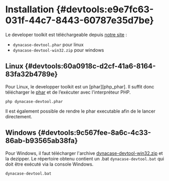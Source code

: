 # Installation {#devtools:e9e7fc63-031f-44c7-8443-60787e35d7be}

Le developer toolkit est téléchargeable depuis [notre site][eec-public-development-tools] :

-   `dynacase-devtool.phar` pour linux
-   `dynacase-devtool-win32.zip` pour windows

## Linux {#devtools:60a0918c-d2cf-41a6-8164-83fa32b4789e}

Pour Linux, le developper toolkit est un [phar][php_phar].
Il suffit donc télécharger le [phar][url_linux_toolkit] et de l’exécuter avec l'interpréteur PHP.

    php dynacase-devtool.phar

Il est également possible de rendre le phar executable afin de le lancer directement.

## Windows {#devtools:9c567fee-8a6c-4c33-86ab-b93565ab38fa}

Pour Windows, il faut télécharger l'archive [dynacase-devtool-win32.zip][url_win_toolkit] et la dezipper.
Le répertoire obtenu contient un .bat `dynacase-devtool.bat` qui doit être exécuté via la console Windows.

    dynacase-devtool.bat

<!-- links -->

[eec-public-development-tools]: http://eec.anakeen.com/public/tools/development
[url_win_toolkit]: http://eec.anakeen.com/public/tools/development/dynacase-devtool-win32.zip
[url_linux_toolkit]: http://eec.anakeen.com/public/tools/development/dynacase-devtool.phar